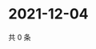 # 2021-12-04

共 0 条

<!-- BEGIN WEIBO -->
<!-- 最后更新时间 Sat Dec 04 2021 13:14:12 GMT+0800 (China Standard Time) -->

<!-- END WEIBO -->
